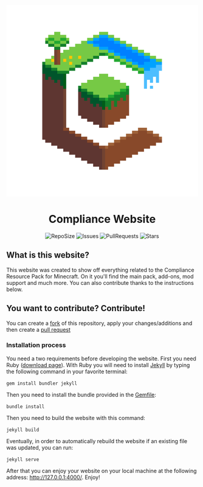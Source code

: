 <p align="center">
  <a href="https://compliancepack.net/" target="_blank">
    <img src="./image/icon/compliance_32x.png" alt="logo">
  </a>
  <h1 align="center">Compliance Website</h1>

  <div align="center">

![RepoSize](https://img.shields.io/github/repo-size/Compliance-Resource-Pack/Website?style=flat-square)
![Issues](https://img.shields.io/github/issues/Compliance-Resource-Pack/Website?style=flat-square)
![PullRequests](https://img.shields.io/github/issues-pr/Compliance-Resource-Pack/Website?style=flat-square)
![Stars](https://img.shields.io/github/stars/Compliance-Resource-Pack/Website?style=flat-square)
  </div>
</p>

## What is this website?
This website was created to show off everything related to the Compliance Resource Pack for Minecraft. On it you'll find the main pack, add-ons, mod support and much more.
You can also contribute thanks to the instructions below.

## You want to contribute? Contribute!

You can create a [fork](https://github.com/Compliance-Resource-Pack/Website/network/members) of this repository, apply your changes/additions and then create a [pull request](https://github.com/Compliance-Resource-Pack/Website/compare)

### Installation process

You need a two requirements before developing the website. First you need Ruby ([download page](https://www.ruby-lang.org/en/downloads/)). With Ruby you will need to install [Jekyll](https://jekyllrb.com/) by typing the following command in your favorite terminal:
```
gem install bundler jekyll
```

Then you need to install the bundle provided in the [Gemfile](./Gemfile):
```
bundle install
```

Then you need to build the website with this command:
```
jekyll build
```

Eventually, in order to automatically rebuild the website if an existing file was updated, you can run:
```
jekyll serve
```
After that you can enjoy your website on your local machine at the following address: http://127.0.0.1:4000/. Enjoy!

